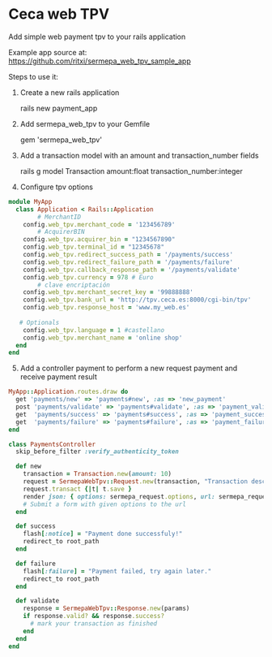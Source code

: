 # Ceca web TPV

Add simple web payment tpv to your rails application

Example app source at: https://github.com/ritxi/sermepa_web_tpv_sample_app

Steps to use it:

1. Create a new rails application

	rails new payment_app

2. Add sermepa_web_tpv to your Gemfile

	gem 'sermepa_web_tpv'

3. Add a transaction model with an amount and transaction_number fields

	rails g model Transaction amount:float transaction_number:integer

4. Configure tpv options

```ruby
module MyApp
  class Application < Rails::Application
		# MerchantID
    config.web_tpv.merchant_code = '123456789' 
		# AcquirerBIN
    config.web_tpv.acquirer_bin = "1234567890" 
    config.web_tpv.terminal_id = "12345678"
    config.web_tpv.redirect_success_path = '/payments/success'
    config.web_tpv.redirect_failure_path = '/payments/failure'
    config.web_tpv.callback_response_path = '/payments/validate'
    config.web_tpv.currency = 978 # Euro
		# clave encriptación
    config.web_tpv.merchant_secret_key = '99888888' 
    config.web_tpv.bank_url = 'http://tpv.ceca.es:8000/cgi-bin/tpv'
    config.web_tpv.response_host = 'www.my_web.es'
  
   # Optionals
    config.web_tpv.language = 1 #castellano
    config.web_tpv.merchant_name = 'online shop'
  end
end
```

5. Add a controller payment to perform a new request payment and receive payment result

```ruby
MyApp::Application.routes.draw do
  get 'payments/new' => 'payments#new', :as => 'new_payment'
  post 'payments/validate' => 'payments#validate', :as => 'payment_validate'
  get  'payments/success' => 'payments#success', :as => 'payment_success'
  get  'payments/failure' => 'payments#failure', :as => 'payment_failure'
end
```

```ruby
class PaymentsController
  skip_before_filter :verify_authenticity_token

  def new
    transaction = Transaction.new(amount: 10)
    request = SermepaWebTpv::Request.new(transaction, "Transaction description")
    request.transact {|t| t.save }
    render json: { options: sermepa_request.options, url: sermepa_request.bank_url }
    # Submit a form with given options to the url
  end

  def success
    flash[:notice] = "Payment done successfuly!"
    redirect_to root_path
  end

  def failure
    flash[:failure] = "Payment failed, try again later."
    redirect_to root_path
  end

  def validate
    response = SermepaWebTpv::Response.new(params)
    if response.valid? && response.success?
      # mark your transaction as finished
    end
  end
end
```

